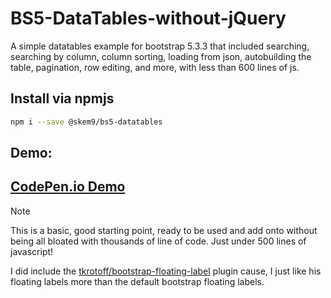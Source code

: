 # BS5-DataTables-without-jQuery
A simple datatables example for bootstrap 5.3.3 that included searching, searching by column, column sorting, loading from json, autobuilding the table, pagination, row editing, and more, with less than 600 lines of js.

## Install via npmjs
```bash
npm i --save @skem9/bs5-datatables
```

## Demo:
## [CodePen.io Demo](https://codepen.io/Yohn/pen/VwoJrOd)


> [!NOTE]
> This is a basic, good starting point, ready to be used and add onto without being all bloated with thousands of line of code. Just under 500 lines of javascript!
>
> I did include the [tkrotoff/bootstrap-floating-label](https://github.com/tkrotoff/bootstrap-floating-label) plugin cause, I just like his floating labels more than the default bootstrap floating labels.
